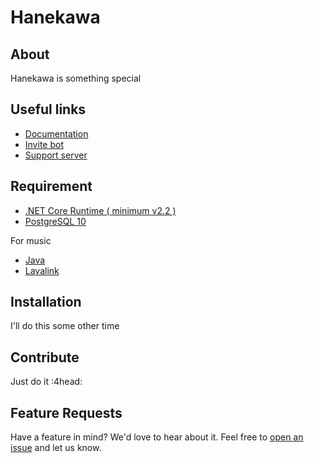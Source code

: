 # Hanekawa

## About
Hanekawa is something special

## Useful links
- [Documentation](hanekawabot.moe)
- [Invite bot](invite.hanekawabot.moe)
- [Support server](support.hanekawabot.moe)

## Requirement
- [.NET Core Runtime ( minimum v2.2 )](https://dotnet.microsoft.com/download) 
- [PostgreSQL 10](https://www.postgresql.org/download/)

For music
- [Java](https://www.oracle.com/technetwork/java/javase/downloads/index.html)
- [Lavalink](https://github.com/Frederikam/Lavalink)

## Installation
I'll do this some other time

## Contribute
Just do it :4head:

## Feature Requests
Have a feature in mind? We'd love to hear about it. Feel free to [open an issue](https://github.com/sphexator/Hanekawa/issues/new) and let us know.
